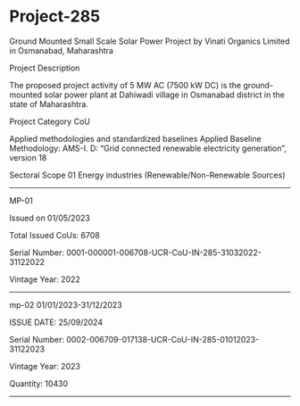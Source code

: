 # Project-285
Ground Mounted Small Scale Solar Power Project by Vinati Organics Limited in Osmanabad, Maharashtra

Project Description

The proposed project activity of 5 MW AC (7500 kW DC) is the ground-mounted solar power plant at Dahiwadi village in Osmanabad district in the state of Maharashtra.

Project Category CoU

Applied methodologies and
standardized baselines
Applied Baseline Methodology:
AMS-I. D: “Grid connected renewable electricity
generation”, version 18

Sectoral Scope 01 Energy industries
(Renewable/Non-Renewable Sources)

_________________
MP-01

Issued on 01/05/2023

Total Issued CoUs: 6708

Serial Number: 0001-000001-006708-UCR-CoU-IN-285-31032022-31122022

Vintage Year: 2022

____________
mp-02 01/01/2023-31/12/2023

ISSUE DATE:  25/09/2024

Serial Number: 0002-006709-017138-UCR-CoU-IN-285-01012023-31122023

Vintage Year: 2023

Quantity: 10430
________________
